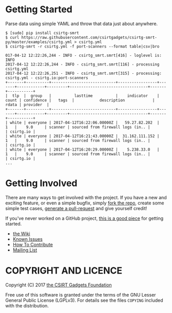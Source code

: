 # Getting Started
Parse data using simple YAML and throw that data just about anywhere.

```
$ [sudo] pip install csirtg-smrt
$ curl https://raw.githubusercontent.com/csirtgadgets/csirtg-smrt-py/master/examples/csirtg.yml > csirtg.yml
$ csirtg-smrt -r csirtg.yml -f port-scanners --format table|csv|bro

017-04-12 12:22:26,244 - INFO - csirtg_smrt.smrt[416] - loglevel is: INFO
2017-04-12 12:22:26,244 - INFO - csirtg_smrt.smrt[116] - processing csirtg.yml
2017-04-12 12:22:26,251 - INFO - csirtg_smrt.smrt[315] - processing: csirtg.yml - csirtg.io:port-scanners
+-------+----------+----------------------------+-----------------+-------+------------+---------+----------------------------------+-------+-----------+
|  tlp  |  group   |          lasttime          |    indicator    | count | confidence |   tags  |           description            | rdata | provider  |
+-------+----------+----------------------------+-----------------+-------+------------+---------+----------------------------------+-------+-----------+
| white | everyone | 2017-04-12T16:22:06.00000Z |   59.27.82.202  |   1   |    9.0     | scanner | sourced from firewall logs (in.. |       | csirtg.io |
| white | everyone | 2017-04-12T16:21:43.00000Z |  31.162.111.152 |   1   |    9.0     | scanner | sourced from firewall logs (in.. |       | csirtg.io |
| white | everyone | 2017-04-12T16:20:29.00000Z |    5.238.33.0   |   1   |    9.0     | scanner | sourced from firewall logs (in.. |       | csirtg.io |
...
```

# Getting Involved
There are many ways to get involved with the project. If you have a new and exciting feature, or even a simple bugfix, simply [fork the repo](https://help.github.com/articles/fork-a-repo), create some simple test cases, [generate a pull-request](https://help.github.com/articles/using-pull-requests) and give yourself credit!

If you've never worked on a GitHub project, [this is a good piece](https://guides.github.com/activities/contributing-to-open-source) for getting started.

* [the Wiki](https://github.com/csirtgadgets/csirtg-smrt-py/wiki)  
* [Known Issues](https://github.com/csirtgadgets/csirtg-smrt-py/issues?labels=bug&state=open)  
* [How To Contribute](contributing.md)  
* [Mailing List](https://groups.google.com/forum/#!forum/ci-framework)  
 

# COPYRIGHT AND LICENCE

Copyright (C) 2017 [the CSIRT Gadgets Foundation](http://csirtgadgets.org)

Free use of this software is granted under the terms of the GNU Lesser General Public License (LGPLv3). For details see the files `COPYING` included with the distribution.

